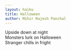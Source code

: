 ```yaml
---
layout: haiku
title: Halloween 
author: Mihir Rajesh Panchal
---
```


Upside down at night<br>
Monsters lurk on Halloween<br>
Stranger chills in fright<br>